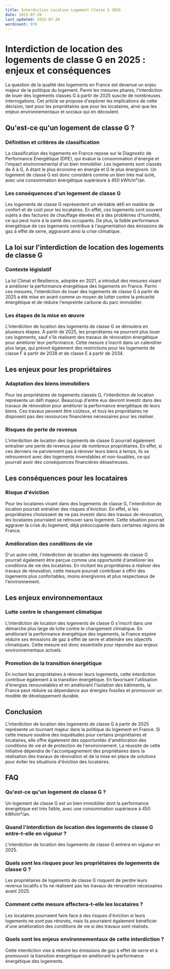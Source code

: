 ```yaml
---
title: Interdiction Location Logement Classe G 2025
date: 2025-07-20
last_updated: 2025-07-20
wordcount: 979
---
```


# Interdiction de location des logements de classe G en 2025 : enjeux et conséquences

La question de la qualité des logements en France est devenue un enjeu majeur de la politique du logement. Parmi les mesures phares, l'interdiction de louer des logements classés G à partir de 2025 suscite de nombreuses interrogations. Cet article se propose d'explorer les implications de cette décision, tant pour les propriétaires que pour les locataires, ainsi que les enjeux environnementaux et sociaux qui en découlent.

## Qu'est-ce qu'un logement de classe G ?

### Définition et critères de classification

La classification des logements en France repose sur le Diagnostic de Performance Énergétique (DPE), qui évalue la consommation d'énergie et l'impact environnemental d'un bien immobilier. Les logements sont classés de A à G, A étant le plus économe en énergie et G le plus énergivore. Un logement de classe G est donc considéré comme un bien très mal isolé, avec une consommation énergétique supérieure à 450 kWh/m²/an.

### Les conséquences d'un logement de classe G

Les logements de classe G représentent un véritable défi en matière de confort et de coût pour les locataires. En effet, ces logements sont souvent sujets à des factures de chauffage élevées et à des problèmes d'humidité, ce qui peut nuire à la santé des occupants. De plus, la faible performance énergétique de ces logements contribue à l'augmentation des émissions de gaz à effet de serre, aggravant ainsi la crise climatique.

## La loi sur l'interdiction de location des logements de classe G

### Contexte législatif

La loi Climat et Résilience, adoptée en 2021, a introduit des mesures visant à améliorer la performance énergétique des logements en France. Parmi ces mesures, l'interdiction de louer des logements de classe G à partir de 2025 a été mise en avant comme un moyen de lutter contre la précarité énergétique et de réduire l'empreinte carbone du parc immobilier.

### Les étapes de la mise en œuvre

L'interdiction de location des logements de classe G se déroulera en plusieurs étapes. À partir de 2025, les propriétaires ne pourront plus louer ces logements, sauf s'ils réalisent des travaux de rénovation énergétique pour améliorer leur performance. Cette mesure s'inscrit dans un calendrier plus large, qui prévoit également des restrictions pour les logements de classe F à partir de 2028 et de classe E à partir de 2034.

## Les enjeux pour les propriétaires

### Adaptation des biens immobiliers

Pour les propriétaires de logements classés G, l'interdiction de location représente un défi majeur. Beaucoup d'entre eux devront investir dans des travaux de rénovation pour améliorer la performance énergétique de leurs biens. Ces travaux peuvent être coûteux, et tous les propriétaires ne disposent pas des ressources financières nécessaires pour les réaliser.

### Risques de perte de revenus

L'interdiction de location des logements de classe G pourrait également entraîner une perte de revenus pour de nombreux propriétaires. En effet, si ces derniers ne parviennent pas à rénover leurs biens à temps, ils se retrouveront avec des logements invendables et non-louables, ce qui pourrait avoir des conséquences financières désastreuses.

## Les conséquences pour les locataires

### Risque d'éviction

Pour les locataires vivant dans des logements de classe G, l'interdiction de location pourrait entraîner des risques d'éviction. En effet, si les propriétaires choisissent de ne pas investir dans des travaux de rénovation, les locataires pourraient se retrouver sans logement. Cette situation pourrait aggraver la crise du logement, déjà préoccupante dans certaines régions de France.

### Amélioration des conditions de vie

D'un autre côté, l'interdiction de location des logements de classe G pourrait également être perçue comme une opportunité d'améliorer les conditions de vie des locataires. En incitant les propriétaires à réaliser des travaux de rénovation, cette mesure pourrait contribuer à offrir des logements plus confortables, moins énergivores et plus respectueux de l'environnement.

## Les enjeux environnementaux

### Lutte contre le changement climatique

L'interdiction de location des logements de classe G s'inscrit dans une démarche plus large de lutte contre le changement climatique. En améliorant la performance énergétique des logements, la France espère réduire ses émissions de gaz à effet de serre et atteindre ses objectifs climatiques. Cette mesure est donc essentielle pour répondre aux enjeux environnementaux actuels.

### Promotion de la transition énergétique

En incitant les propriétaires à rénover leurs logements, cette interdiction contribue également à la transition énergétique. En favorisant l'utilisation d'énergies renouvelables et en améliorant l'isolation des bâtiments, la France peut réduire sa dépendance aux énergies fossiles et promouvoir un modèle de développement durable.

## Conclusion

L'interdiction de location des logements de classe G à partir de 2025 représente un tournant majeur dans la politique du logement en France. Si cette mesure soulève des inquiétudes pour certains propriétaires et locataires, elle offre également des opportunités d'amélioration des conditions de vie et de protection de l'environnement. La réussite de cette initiative dépendra de l'accompagnement des propriétaires dans la réalisation des travaux de rénovation et de la mise en place de solutions pour éviter les situations d'éviction des locataires. 

## FAQ

### Qu'est-ce qu'un logement de classe G ?

Un logement de classe G est un bien immobilier dont la performance énergétique est très faible, avec une consommation supérieure à 450 kWh/m²/an.

### Quand l'interdiction de location des logements de classe G entre-t-elle en vigueur ?

L'interdiction de location des logements de classe G entrera en vigueur en 2025.

### Quels sont les risques pour les propriétaires de logements de classe G ?

Les propriétaires de logements de classe G risquent de perdre leurs revenus locatifs s'ils ne réalisent pas les travaux de rénovation nécessaires avant 2025.

### Comment cette mesure affectera-t-elle les locataires ?

Les locataires pourraient faire face à des risques d'éviction si leurs logements ne sont pas rénovés, mais ils pourraient également bénéficier d'une amélioration des conditions de vie si des travaux sont réalisés.

### Quels sont les enjeux environnementaux de cette interdiction ?

Cette interdiction vise à réduire les émissions de gaz à effet de serre et à promouvoir la transition énergétique en améliorant la performance énergétique des logements.